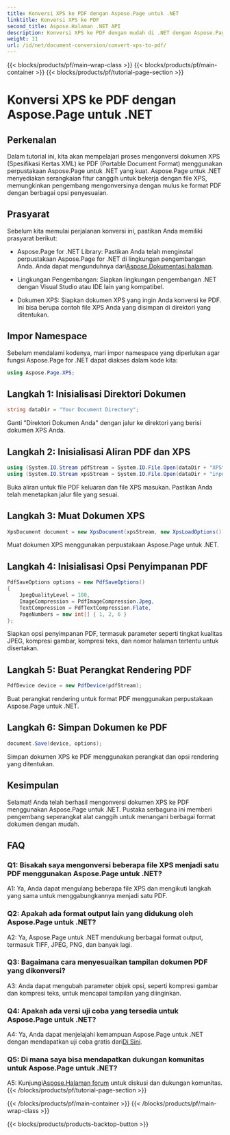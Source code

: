 ```yaml
---
title: Konversi XPS ke PDF dengan Aspose.Page untuk .NET
linktitle: Konversi XPS ke PDF
second_title: Aspose.Halaman .NET API
description: Konversi XPS ke PDF dengan mudah di .NET dengan Aspose.Page. Unduh perpustakaan, jelajahi dokumentasi, dan dapatkan uji coba gratis.
weight: 11
url: /id/net/document-conversion/convert-xps-to-pdf/
---
```


{{< blocks/products/pf/main-wrap-class >}}
{{< blocks/products/pf/main-container >}}
{{< blocks/products/pf/tutorial-page-section >}}

# Konversi XPS ke PDF dengan Aspose.Page untuk .NET

## Perkenalan

Dalam tutorial ini, kita akan mempelajari proses mengonversi dokumen XPS (Spesifikasi Kertas XML) ke PDF (Portable Document Format) menggunakan perpustakaan Aspose.Page untuk .NET yang kuat. Aspose.Page untuk .NET menyediakan serangkaian fitur canggih untuk bekerja dengan file XPS, memungkinkan pengembang mengonversinya dengan mulus ke format PDF dengan berbagai opsi penyesuaian.

## Prasyarat

Sebelum kita memulai perjalanan konversi ini, pastikan Anda memiliki prasyarat berikut:

-  Aspose.Page for .NET Library: Pastikan Anda telah menginstal perpustakaan Aspose.Page for .NET di lingkungan pengembangan Anda. Anda dapat mengunduhnya dari[Aspose.Dokumentasi halaman](https://reference.aspose.com/page/net/).

- Lingkungan Pengembangan: Siapkan lingkungan pengembangan .NET dengan Visual Studio atau IDE lain yang kompatibel.

- Dokumen XPS: Siapkan dokumen XPS yang ingin Anda konversi ke PDF. Ini bisa berupa contoh file XPS Anda yang disimpan di direktori yang ditentukan.

## Impor Namespace

Sebelum mendalami kodenya, mari impor namespace yang diperlukan agar fungsi Aspose.Page for .NET dapat diakses dalam kode kita:

```csharp
using Aspose.Page.XPS;
```

## Langkah 1: Inisialisasi Direktori Dokumen

```csharp
string dataDir = "Your Document Directory";
```

Ganti "Direktori Dokumen Anda" dengan jalur ke direktori yang berisi dokumen XPS Anda.

## Langkah 2: Inisialisasi Aliran PDF dan XPS

```csharp
using (System.IO.Stream pdfStream = System.IO.File.Open(dataDir + "XPStoPDF_out.pdf", System.IO.FileMode.OpenOrCreate, System.IO.FileAccess.Write))
using (System.IO.Stream xpsStream = System.IO.File.Open(dataDir + "input.xps", System.IO.FileMode.Open))
```

Buka aliran untuk file PDF keluaran dan file XPS masukan. Pastikan Anda telah menetapkan jalur file yang sesuai.

## Langkah 3: Muat Dokumen XPS

```csharp
XpsDocument document = new XpsDocument(xpsStream, new XpsLoadOptions());
```

Muat dokumen XPS menggunakan perpustakaan Aspose.Page untuk .NET.

## Langkah 4: Inisialisasi Opsi Penyimpanan PDF

```csharp
PdfSaveOptions options = new PdfSaveOptions()
{
    JpegQualityLevel = 100,
    ImageCompression = PdfImageCompression.Jpeg,
    TextCompression = PdfTextCompression.Flate,
    PageNumbers = new int[] { 1, 2, 6 }
};
```

Siapkan opsi penyimpanan PDF, termasuk parameter seperti tingkat kualitas JPEG, kompresi gambar, kompresi teks, dan nomor halaman tertentu untuk disertakan.

## Langkah 5: Buat Perangkat Rendering PDF

```csharp
PdfDevice device = new PdfDevice(pdfStream);
```

Buat perangkat rendering untuk format PDF menggunakan perpustakaan Aspose.Page untuk .NET.

## Langkah 6: Simpan Dokumen ke PDF

```csharp
document.Save(device, options);
```

Simpan dokumen XPS ke PDF menggunakan perangkat dan opsi rendering yang ditentukan.

## Kesimpulan

Selamat! Anda telah berhasil mengonversi dokumen XPS ke PDF menggunakan Aspose.Page untuk .NET. Pustaka serbaguna ini memberi pengembang seperangkat alat canggih untuk menangani berbagai format dokumen dengan mudah.

## FAQ

### Q1: Bisakah saya mengonversi beberapa file XPS menjadi satu PDF menggunakan Aspose.Page untuk .NET?

A1: Ya, Anda dapat mengulang beberapa file XPS dan mengikuti langkah yang sama untuk menggabungkannya menjadi satu PDF.

### Q2: Apakah ada format output lain yang didukung oleh Aspose.Page untuk .NET?

A2: Ya, Aspose.Page untuk .NET mendukung berbagai format output, termasuk TIFF, JPEG, PNG, dan banyak lagi.

### Q3: Bagaimana cara menyesuaikan tampilan dokumen PDF yang dikonversi?

A3: Anda dapat mengubah parameter objek opsi, seperti kompresi gambar dan kompresi teks, untuk mencapai tampilan yang diinginkan.

### Q4: Apakah ada versi uji coba yang tersedia untuk Aspose.Page untuk .NET?

 A4: Ya, Anda dapat menjelajahi kemampuan Aspose.Page untuk .NET dengan mendapatkan uji coba gratis dari[Di Sini](https://releases.aspose.com/).

### Q5: Di mana saya bisa mendapatkan dukungan komunitas untuk Aspose.Page untuk .NET?

 A5: Kunjungi[Aspose.Halaman forum](https://forum.aspose.com/c/page/39) untuk diskusi dan dukungan komunitas.
{{< /blocks/products/pf/tutorial-page-section >}}

{{< /blocks/products/pf/main-container >}}
{{< /blocks/products/pf/main-wrap-class >}}

{{< blocks/products/products-backtop-button >}}
